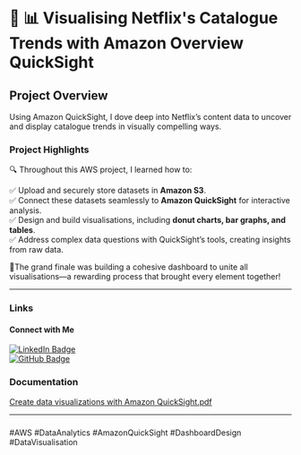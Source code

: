 # 🚀 📊 Visualising Netflix's Catalogue Trends with Amazon Overview QuickSight

## **Project Overview**  
Using Amazon QuickSight, I dove deep into Netflix’s content data to uncover and display catalogue trends in visually compelling ways.

### Project Highlights
🔍 Throughout this AWS project, I learned how to:

✅ Upload and securely store datasets in **Amazon S3**.  
✅ Connect these datasets seamlessly to **Amazon QuickSight** for interactive analysis.  
✅ Design and build visualisations, including **donut charts, bar graphs, and tables**.  
✅ Address complex data questions with QuickSight’s tools, creating insights from raw data.

🌟The grand finale was building a cohesive dashboard to unite all visualisations—a rewarding process that brought every element together!

---

### Links

#### **Connect with Me**  
[![LinkedIn Badge](https://img.shields.io/badge/LinkedIn-Profile-blue)](https://www.linkedin.com/in/mahesh-patil0555/)  
[![GitHub Badge](https://img.shields.io/badge/GitHub-Profile-black)](https://github.com/Mahesh7880) 

### Documentation
[Create data visualizations with Amazon QuickSight.pdf](https://github.com/user-attachments/files/20853041/Create.data.visualizations.with.Amazon.QuickSight.pdf)

---

###  
#AWS #DataAnalytics #AmazonQuickSight #DashboardDesign #DataVisualisation
